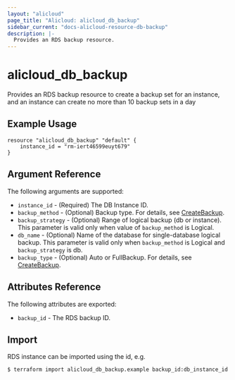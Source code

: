 ```yaml
---
layout: "alicloud"
page_title: "Alicloud: alicloud_db_backup"
sidebar_current: "docs-alicloud-resource-db-backup"
description: |-
  Provides an RDS backup resource.
---
```


# alicloud\_db\_backup

Provides an RDS backup resource to create a backup set for an instance,
and an instance can create no more than 10 backup sets in a day

## Example Usage

```
resource "alicloud_db_backup" "default" {
	instance_id = "rm-iert46599euyt679"
}
```

## Argument Reference

The following arguments are supported:

* `instance_id` - (Required) The DB Instance ID.
* `backup_method` - (Optional) Backup type. For details, see [CreateBackup](https://www.alibabacloud.com/help/doc-detail/26272.htm).
* `backup_strategy` - (Optional) Range of logical backup (db or instance). This parameter is valid only when value of `backup_method` is Logical.
* `db_name` - (Optional) Name of the database for single-database logical backup. This parameter is valid only when `backup_method` is Logical and `backup_strategy` is db.
* `backup_type` - (Optional) Auto or FullBackup. For details, see [CreateBackup](https://www.alibabacloud.com/help/doc-detail/26272.htm).

## Attributes Reference

The following attributes are exported:

* `backup_id` - The RDS backup ID.

## Import

RDS instance can be imported using the id, e.g.

```
$ terraform import alicloud_db_backup.example backup_id:db_instance_id
```